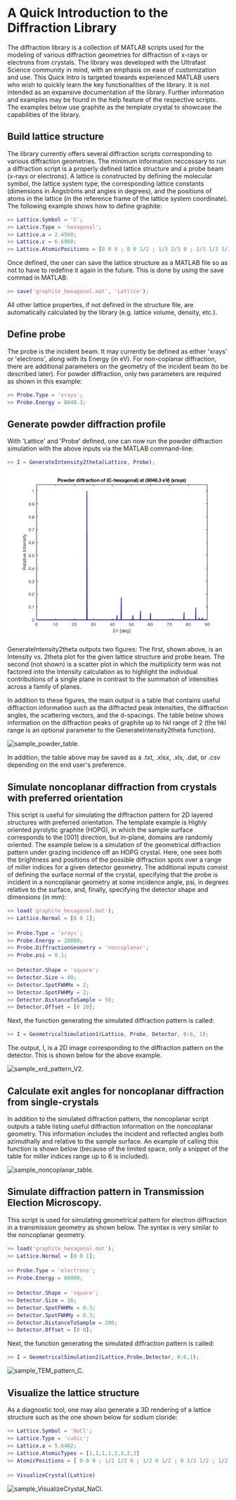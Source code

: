 # A Quick Introduction to the Diffraction Library

The diffraction library is a collection of MATLAB scripts used for the modeling of various diffraction geometries for diffraction of x-rays or electrons from crystals. The library was developed with the Ultrafast Science community in mind, with an emphasis on ease of customization and use. This Quick Intro is targeted towards experienced MATLAB users who wish to quickly learn the key functionalities of the library. It is not intended as an expansive documentation of the library. Further information and examples may be found in the help feature of the respective scripts. The examples below use graphite as the template crystal to showcase the capabilities of the library.

## Build lattice structure

The library currently offers several diffraction scripts corresponding to various diffraction geometries. The minimum information neccessary to run a diffraction script is a properly defined lattice structure and a probe beam (x-rays or electrons). A lattice is constructed by defining the molecular symbol, the lattice system type, the corresponding lattice constants (dimensions in Ångströms and angles in degrees), and the positions of atoms in the lattice (in the reference frame of the lattice system coordinate). The following example shows how to define graphite:

```matlab
>> Lattice.Symbol = 'C';   
>> Lattice.Type = 'hexagonal'; 
>> Lattice.a = 2.4560;
>> Lattice.c = 6.6960;
>> Lattice.AtomicPositions = [0 0 0 ; 0 0 1/2 ; 1/3 2/3 0 ; 2/3 1/3 1/2];
```

Once defined, the user can save the lattice structure as a MATLAB file so as not to have to redefine it again in the future. This is done by using the save commad in MATLAB:

```matlab
>> save('graphite_hexagonal.mat', 'Lattice'); 
```
All other lattice properties, if not defined in the structure file, are automatically calculated by the library (e.g. lattice volume, density, etc.).

## Define probe

The probe is the incident beam. It may currently be defined as either 'xrays' or 'electrons', along with its Energy (in eV). For non-coplanar diffraction, there are additional parameters on the geometry of the incident beam (to be described later). For powder diffraction, only two parameters are required as shown in this example:

```matlab
>> Probe.Type = 'xrays';
>> Probe.Energy = 8048.3;
```

## Generate powder diffraction profile

With 'Lattice' and 'Probe' defined, one can now run the powder diffraction simulation with the above inputs via the MATLAB command-line:

```matlab
>> I = GenerateIntensity2theta(Lattice, Probe);
```

![sample_powder_diffraction.](sample_powder_diffraction.png)

GenerateIntensity2theta outputs two figures: The first, shown above, is an Intensity vs. 2theta plot for the given lattice structure and probe beam. The second (not shown) is a scatter plot in which the multiplicity term was not factored into the Intensity calculation as to highlight the individual contributions of a single plane in contrast to the summation of intensities across a family of planes.

In addition to these figures, the main output is a table that contains useful diffraction information such as the diffracted peak intensities, the diffraction angles, the scattering vectors, and the d-spacings. The table below shows information on the diffraction peaks of graphite up to hkl range of 2 (the hkl range is an optional parameter to the GenerateIntensity2theta function).

![sample_powder_table.](sample_powder_table.png)

In addition, the table above may be saved as a .txt, .xlsx, .xls, .dat, or .csv depending on the end user's preference. 

## Simulate noncoplanar diffraction from crystals with preferred orientation

This script is useful for simulating the diffraction pattern for 2D layered structures with preferred orientation. The template example is Highly oriented pyrolytic graphite (HOPG), in which the sample surface corresponds to the [001] direction, but in-plane, domains are randomly oriented. The example below is a simulation of the geometrical diffraction pattern under grazing incidence off an HOPG crystal. Here, one sees both the brightness and positions of the possible diffraction spots over a range of miller indices for a given detector geometry. The additional inputs consist of defining the surface normal of the crystal, specifying that the probe is incident in a noncoplanar geometry at some incidence angle, psi, in degrees relative to the surface, and, finally, specifying the detector shape and dimensions (in mm):

```matlab
>> load('graphite_hexagonal.mat');
>> Lattice.Normal = [0 0 1];

>> Probe.Type = 'xrays';
>> Probe.Energy = 20000;
>> Probe.DiffractionGeometry = 'noncoplanar';
>> Probe.psi = 0.1;

>> Detector.Shape = 'square';
>> Detector.Size = 40;
>> Detector.SpotFWHMx = 2;
>> Detector.SpotFWHMy = 2;
>> Detector.DistanceToSample = 50;
>> Detector.Offset = [0 20];
```
Next, the function generating the simulated diffraction pattern is called:

```matlab
>> I = GeometricalSimulation1(Lattice, Probe, Detector, 0:6, 1);
```

The output, I, is a 2D image corresponding to the diffraction pattern on the detector. This is shown below for the above example.    

![sample_xrd_pattern_V2.](sample_xrd_pattern_V2.png)

## Calculate exit angles for noncoplanar diffraction from single-crystals

In addition to the simulated diffraction pattern, the noncoplanar script outputs a table listing useful diffraction information on the noncoplanar geometry. This information includes the incident and reflected angles both azimuthally and relative to the sample surface. An example of calling this function is shown below (because of the limited space, only a snippet of the table for miller indices range up to 6 is included).

![sample_noncoplanar_table.](sample_noncoplanar_table.png)

## Simulate diffraction pattern in Transmission Election Microscopy.

This script is used for simulating geometrical pattern for electron diffraction in a transmission geometry as shown below. The syntax is very similar to the noncoplanar geometry.

```matlab
>> load('graphite_hexagonal.mat');
>> Lattice.Normal = [0 0 1];

>> Probe.Type = 'electrons';
>> Probe.Energy = 60000;

>> Detector.Shape = 'square'; 
>> Detector.Size = 16;  
>> Detector.SpotFWHMx = 0.3;
>> Detector.SpotFWHMy = 0.3;
>> Detector.DistanceToSample = 200; 
>> Detector.Offset = [0 0];
```

Next, the function generating the simulated diffraction pattern is called:

```matlab
>> I = GeometricalSimulation2(Lattice,Probe,Detector, 0:6,1);
```

![sample_TEM_pattern_C.](sample_TEM_pattern_C.png)

## Visualize the lattice structure
As a diagnostic tool, one may also generate a 3D rendering of a lattice structure such as the one shown below for sodium cloride: 

```matlab
>> Lattice.Symbol = 'NaCl';
>> Lattice.Type = 'cubic';
>> Lattice.a = 5.6402;
>> Lattice.AtomicTypes = [1,1,1,1,2,2,2,2]
>> AtomicPositions = [ 0 0 0 ; 1/2 1/2 0 ; 1/2 0 1/2 ; 0 1/2 1/2 ; 1/2 1/2 1/2 ; 0 0 1/2 ; 0 1/2 0 ; 1/2 0 0 ]

>> VisualizeCrystal(Lattice)
```

![sample_VisualizeCrystal_NaCl.](sample_VisualizeCrystal_NaCl.png)


